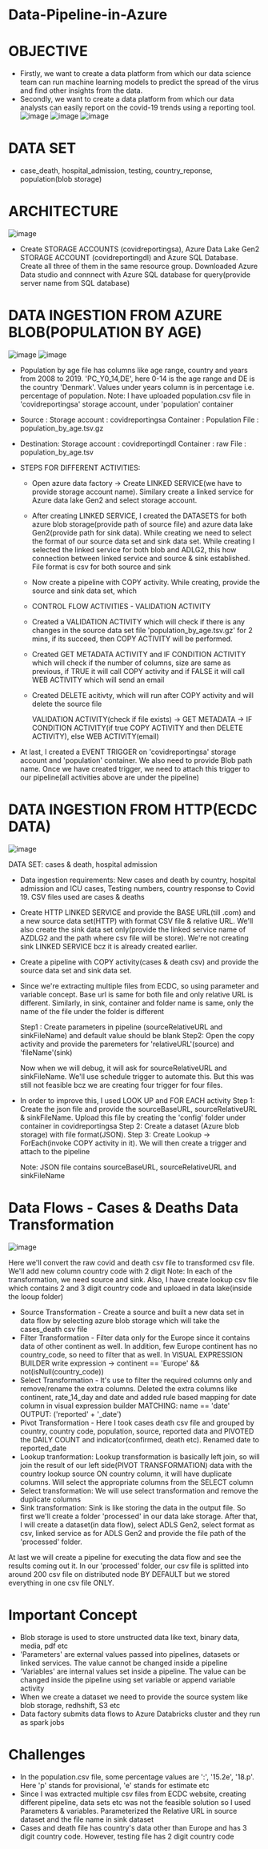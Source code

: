 # Data-Pipeline-in-Azure

# OBJECTIVE
  * Firstly, we want to create a data platform from which our data science team can run machine learning models to predict the spread of the virus and find other insights from the data.
 * Secondly, we want to create a data platform from which our data analysts can easily report on the covid-19 trends using a reporting tool.
 ![image](https://user-images.githubusercontent.com/87073324/192124679-065b5681-82a9-450e-857b-cb67342e1ddf.png)
![image](https://user-images.githubusercontent.com/87073324/192124694-a68d5a44-bffd-4446-ba60-33f76ca8e64b.png)
![image](https://user-images.githubusercontent.com/87073324/192124761-0e946900-00c5-4141-bc45-73a077444a7a.png)

# DATA SET
 * case_death, hospital_admission, testing, country_reponse, population(blob storage)

# ARCHITECTURE
  ![image](https://user-images.githubusercontent.com/87073324/192125005-d58bd000-3dd7-4c2f-b3aa-37496009292c.png)


 * Create STORAGE ACCOUNTS (covidreportingsa), Azure Data Lake Gen2 STORAGE ACCOUNT (covidreportingdl) and Azure SQL Database. Create all three of them in the same resource group. Downloaded Azure Data studio and connnect with Azure SQL database for query(provide server name from SQL database)

# DATA INGESTION FROM AZURE BLOB(POPULATION BY AGE)
  ![image](https://user-images.githubusercontent.com/87073324/192128970-d6b04033-145d-42d6-a57a-05e057355557.png)
  ![image](https://user-images.githubusercontent.com/87073324/192129415-2b5212e3-5772-4f52-9bdd-53bcfcea27fd.png)

  
  * Population by age file has columns like age range, country and years from 2008 to 2019. 'PC_Y0_14,DE', here 0-14 is the age range and DE is the country 'Denmark'. Values under years column is in percentage i.e. percentage of population.
  Note: I have uploaded population.csv file in 'covidreportingsa' storage account, under 'population' container
  * Source : 
    Storage account : covidreportingsa
    Container : Population
    File : population_by_age.tsv.gz
  * Destination:
    Storage account : covidreportingdl
    Container : raw
    File : population_by_age.tsv
  
  * STEPS FOR DIFFERENT ACTIVITIES:
    * Open azure data factory -> Create LINKED SERVICE(we have to provide storage account name). Similary create a linked service for Azure data lake Gen2 and select storage account.
    * After creating LINKED SERVICE, I created the DATASETS for both azure blob storage(provide path of source file) and azure data lake Gen2(provide path for sink data). While creating we need to select the format of our source data set and sink data set. While creating I selected the linked service for both blob and ADLG2, this how connection between linked service and source & sink established. File format is csv for both source and sink
    * Now create a pipeline with COPY activity. While creating, provide the source and sink data set, which 
    
    * CONTROL FLOW ACTIVITIES - VALIDATION ACTIVITY  
    - Created a VALIDATION ACTIVITY which will check if there is any changes in the source data set file 'population_by_age.tsv.gz' for 2 mins, if its succeed, then COPY  ACTIVITY will be performed.
    - Created GET METADATA ACTIVITY and IF CONDITION ACTIVITY which will check if the number of columns, size are same as previous, if TRUE it will call COPY activity and if FALSE it will call WEB ACTIVITY which will send an email
    - Created DELETE acitivty, which will run after COPY activity and will delete the source file

      VALIDATION ACTIVITY(check if file exists) -> GET METADATA -> IF CONDITION ACTIVITY(if true COPY ACTIVITY and then DELETE ACTIVITY), else WEB ACTIVITY(email)
      
  * At last, I created a EVENT TRIGGER on 'covidreportingsa' storage account and 'population' container. We also need to provide Blob path name. Once we have created trigger, we need to attach this trigger to our pipeline(all activities above are under the pipeline)


# DATA INGESTION FROM HTTP(ECDC DATA)
  ![image](https://user-images.githubusercontent.com/87073324/192145181-465cc004-0c1b-4f57-a763-adce663f0dfb.png)

DATA SET: cases & death, hospital admission

 * Data ingestion requirements: New cases and death by country, hospital admission and ICU cases, Testing numbers, country response to Covid 19. CSV files used are cases & deaths 
 * Create HTTP LINKED SERVICE and provide the BASE URL(till .com) and a new source data set(HTTP) with format CSV file & relative URL. We'll also create the sink data set only(provide the linked service name of AZDLG2 and the path where csv file will be store). We're not creating sink LINKED SERVICE bcz it is already created 
earlier.
* Create a pipeline with COPY activity(cases & death csv) and provide the source data set and sink data set.
* Since we're extracting multiple files from ECDC, so using parameter and variable concept. Base url is same for both file and only relative URL is different. Similarly, in sink, container and folder name is same, only the name of the file under the folder is different
 
  Step1 : Create parameters in pipeline (sourceRelativeURL and sinkFileName) and default value should be blank
  Step2: Open the copy activity and provide the paremeters for 'relativeURL'(source) and 'fileName'(sink)
  
  Now when we will debug, it will ask for sourceRelativeURL and sinkFileName. We'll use schedule trigger to automate this. But this was still not feasible bcz we are creating four trigger for four files. 
* In order to improve this, I used LOOK UP and FOR EACH activity
  Step 1: Create the json file and provide the sourceBaseURL, sourceRelativeURL & sinkFileName. Upload this file by creating the 'config' folder under container in covidreportingsa
  Step 2: Create a dataset (Azure blob storage) with file format(JSON). 
  Step 3: Create Lookup -> ForEach(invoke COPY activity in it). We will then create a trigger and attach to the pipeline
  
  Note: JSON file contains sourceBaseURL, sourceRelativeURL and sinkFileName


# Data Flows - Cases & Deaths Data Transformation
  ![image](https://user-images.githubusercontent.com/87073324/192166010-26b2755d-0b41-4a48-a193-e5e042e558a1.png)

  Here we'll convert the raw covid and death csv file to transformed csv file. We'll add new column country code with 2 digit
  Note: In each of the transformation, we need source and sink. Also, I have create lookup csv file which contains 2 and 3 digit country code and uploaed in data lake(inside the looup folder)
  
  * Source Transformation -  Create a source and built a new data set in data flow by selecting azure blob storage which will take the cases_death csv file
  * Filter Transformation - Filter data only for the Europe since it contains data of other continent as well. In addition, few Europe continent has no country_code, so need to filter that as well. In VISUAL EXPRESSION BUILDER write expression -> continent == 'Europe' && not(isNull(country_code))
  * Select Transformation - It's use to filter the required columns only and remove/rename the extra columns. Deleted the extra columns like 
	continent, rate_14_day and date and added rule based mapping for date column in visual expression builder
	MATCHING: name == 'date'
	OUTPUT: ('reported' + '_date')
 * Pivot Transformation - Here I took cases death csv file and grouped by country, country code, population, source, reported data and PIVOTED the DAILY COUNT and indicator(confirmed, death etc). Renamed date to reported_date
 * Lookup tranformation: Lookup transformation is basically left join, so will join the result of our left side(PIVOT TRANSFORMATION) data with the country lookup source ON country column, it will have duplicate columns. Will select the appropriate columns from the SELECT column
 * Select transformation: We will use select transformation and remove the duplicate columns 
 * Sink transformation: Sink is like storing the data in the output file. So first we'll create a folder 'processed' in our data lake storage. After that, I will create a dataset(in data flow), select ADLS Gen2, select format as csv, linked service as for ADLS Gen2 and provide the file path of the 'processed' folder.

At last we will create a pipeline for executing the data flow and see the results coming out it. In our 'processed' folder, our csv file is splitted into around 200 csv file on distributed node BY DEFAULT but we stored everything in one csv file ONLY. 



# Important Concept
 * Blob storage is used to store unstructed data like text, binary data, media, pdf etc
 * 'Parameters' are external values passed into pipelines, datasets or linked services. The value cannot be changed inside a pipeline
 * 'Variables' are internal values set inside a pipeline. The value can be changed inside the pipeline using set variable or append variable activity
 * When we create a dataset we need to provide the source system like blob storage, redhshift, S3 etc
 * Data factory submits data flows to Azure Databricks cluster and they run as spark jobs 

# Challenges
 * In the population.csv file, some percentage values are ':', '15.2e', '18.p'. Here 'p' stands for provisional, 'e' stands for estimate etc
 * Since I was extracted multiple csv files from ECDC website, creating different pipeline, data sets etc was not the feasible solution so I used Parameters & variables. Parameterized the Relative URL in source dataset and the file name in sink dataset 
 * Cases and death file has country's data other than Europe and has 3 digit country code. However, testing file has 2 digit country code
